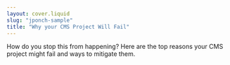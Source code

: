 ```yaml
---
layout: cover.liquid
slug: "jponch-sample"
title: "Why your CMS Project Will Fail"
---
```

How do you stop this from happening? Here are the top reasons your CMS project might fail and ways to mitigate them.
